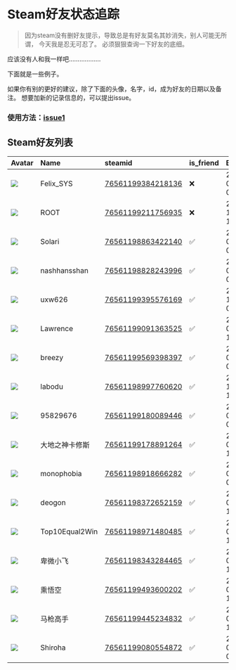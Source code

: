 # Steam好友状态追踪

> 因为steam没有删好友提示，导致总是有好友莫名其妙消失，别人可能无所谓，
> 今天我是忍无可忍了。 必须狠狠查询一下好友的底细。

应该没有人和我一样吧………………

下面就是一些例子。

如果你有别的更好的建议，除了下面的头像，名字，id，成为好友的日期以及备注。 想要加新的记录信息的，可以提出issue。

### 使用方法：[issue1](https://github.com/systemannounce/SteamFriends/issues/1)

## Steam好友列表

| Avatar                                                                            | Name           | steamid                                                                     | is_friend   | BFD                 | Remark   |
|:----------------------------------------------------------------------------------|:---------------|:----------------------------------------------------------------------------|:------------|:--------------------|:---------|
| ![](https://avatars.steamstatic.com/d41abd4be0b3769e1919802da758591a11639b13.jpg) | Felix_SYS      | [76561199384218136](https://steamcommunity.com/profiles/76561199384218136/) | ❌           | 2022-08-14 01:06:38 |          |
| ![](https://avatars.steamstatic.com/ef15d4fa577672454e11c4dc5fbfa9fc71722ede.jpg) | ROOT           | [76561199211756935](https://steamcommunity.com/profiles/76561199211756935/) | ❌           | 2021-10-02 11:23:03 |          |
| ![](https://avatars.steamstatic.com/3604ac34b47c87e187d151f22aa17e107253ce34.jpg) | Solari         | [76561198863422140](https://steamcommunity.com/profiles/76561198863422140/) | ✅           | 2023-08-31 06:33:05 |          |
| ![](https://avatars.steamstatic.com/3edab687c924d0aa4449c9eb80c0855051b1f41c.jpg) | nashhansshan   | [76561198828243996](https://steamcommunity.com/profiles/76561198828243996/) | ✅           | 2023-01-02 03:20:08 |          |
| ![](https://avatars.steamstatic.com/fef49e7fa7e1997310d705b2a6158ff8dc1cdfeb.jpg) | uxw626         | [76561199395576169](https://steamcommunity.com/profiles/76561199395576169/) | ✅           | 2023-10-25 05:16:00 |          |
| ![](https://avatars.steamstatic.com/fef49e7fa7e1997310d705b2a6158ff8dc1cdfeb.jpg) | Lawrence       | [76561199091363525](https://steamcommunity.com/profiles/76561199091363525/) | ✅           | 2023-03-17 15:47:51 |          |
| ![](https://avatars.steamstatic.com/99dcf700e1ba69d55ee4ed3aa180279c2fd0a519.jpg) | breezy         | [76561199569398397](https://steamcommunity.com/profiles/76561199569398397/) | ✅           | 2024-08-03 04:55:50 |          |
| ![](https://avatars.steamstatic.com/889355fa03e3d2e52ddf5b2db5d24afa7d9ce8f6.jpg) | labodu         | [76561198997760620](https://steamcommunity.com/profiles/76561198997760620/) | ✅           | 2020-10-07 15:36:42 |          |
| ![](https://avatars.steamstatic.com/d80939217b1e0c331c14ec3b3c6bd0ae8e2dc402.jpg) | 95829676       | [76561199180089446](https://steamcommunity.com/profiles/76561199180089446/) | ✅           | 2024-08-25 08:00:58 |          |
| ![](https://avatars.steamstatic.com/fef49e7fa7e1997310d705b2a6158ff8dc1cdfeb.jpg) | 大地之神卡修斯        | [76561199178891264](https://steamcommunity.com/profiles/76561199178891264/) | ✅           | 2023-03-17 15:46:59 |          |
| ![](https://avatars.steamstatic.com/e87760471dc2807c4affdf1de0287b59ffba9dcc.jpg) | monophobia     | [76561198918666282](https://steamcommunity.com/profiles/76561198918666282/) | ✅           | 2024-03-27 08:23:36 |          |
| ![](https://avatars.steamstatic.com/757b6cbb6ed3be6a45d8543e129fbbe766857dbf.jpg) | deogon         | [76561198372652159](https://steamcommunity.com/profiles/76561198372652159/) | ✅           | 2023-09-14 11:30:24 |          |
| ![](https://avatars.steamstatic.com/8205908e792d85aa4ef78a757e12ceb6c6d41c5e.jpg) | Top10Equal2Win | [76561198971480485](https://steamcommunity.com/profiles/76561198971480485/) | ✅           | 2024-09-09 16:40:39 |          |
| ![](https://avatars.steamstatic.com/d2ef7a3bdee7cfafecfee8dceaf9bbdf478c4f6e.jpg) | 卑微小飞           | [76561198343284465](https://steamcommunity.com/profiles/76561198343284465/) | ✅           | 2024-09-09 16:40:55 |          |
| ![](https://avatars.steamstatic.com/148ff422f2245ab66abfeabf3f7506861d6b703b.jpg) | 熏悟空            | [76561199493600202](https://steamcommunity.com/profiles/76561199493600202/) | ✅           | 2024-09-10 13:14:16 |          |
| ![](https://avatars.steamstatic.com/6c4a09731b3dd9bc1c09eb9e3101a4e8e5841a3d.jpg) | 马枪高手           | [76561199445234832](https://steamcommunity.com/profiles/76561199445234832/) | ✅           | 2024-09-10 15:59:03 |          |
| ![](https://avatars.steamstatic.com/9ab854c23ad39c58c4a0dcb78a9104a2cd9691d4.jpg) | Shiroha        | [76561199080554872](https://steamcommunity.com/profiles/76561199080554872/) | ✅           | 2024-09-10 04:01:06 |          |